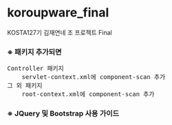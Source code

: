 # koroupware_final
KOSTA127기 김재연네 조 프로젝트 Final

<h3>※ 패키지 추가되면</h3>
<pre>
Controller 패키지
	servlet-context.xml에 component-scan 추가
그 외 패키지
	root-context.xml에 component-scan 추가
</pre>

<h3>※ JQuery  및 Bootstrap 사용 가이드 </h3>
<pre>
	<!-- jquery -->
	<script src="/resources/jquery-1.9.1/jquery-1.9.1.min.js"></script>
	<!-- jquery-ui -->
	<link href="/resources/jquery-ui-1.12.1/jquery-ui.min.css" rel="stylesheet">
	<script src="/resources/jquery-ui-1.12.1/jquery-ui.min.js"></script>
	<!-- bootstrap 3.3.2 -->
	<link href="/resources/bootstrap-3.3.2-dist/css/bootstrap.min.css" rel="stylesheet">
	<script src="/resources/bootstrap-3.3.2-dist/js/bootstrap.min.js"></script>
	<!-- printTool -->
	<script src="/resources/printTool/jQuery.print.js"></script>
</pre>
